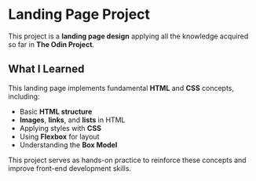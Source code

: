 # Landing Page Project  

This project is a **landing page design** applying all the knowledge acquired so far in **The Odin Project**.  

## What I Learned  
This landing page implements fundamental **HTML** and **CSS** concepts, including:  
- Basic **HTML structure**  
- **Images**, **links**, and **lists** in HTML  
- Applying styles with **CSS**  
- Using **Flexbox** for layout  
- Understanding the **Box Model**  

This project serves as hands-on practice to reinforce these concepts and improve front-end development skills.
